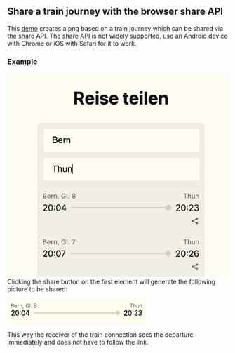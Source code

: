 ## Share a train journey with the browser share API

This [demo](https://gobeli.github.io/journey-share-image/) creates a png based on a train journey which can be shared via the share API. The share API is not widely supported, use an Android device with Chrome or iOS with Safari for it to work.

### Example
![app](assets/app.png)
Clicking the share button on the first element will generate the following picture to be shared:

![generated image](assets/generated.png)

This way the receiver of the train connection sees the departure immediately and does not have to follow the link.